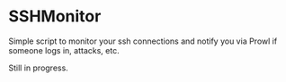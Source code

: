 SSHMonitor
==========

Simple script to monitor your ssh connections and notify you via Prowl if someone logs in, attacks, etc.

Still in progress. 

